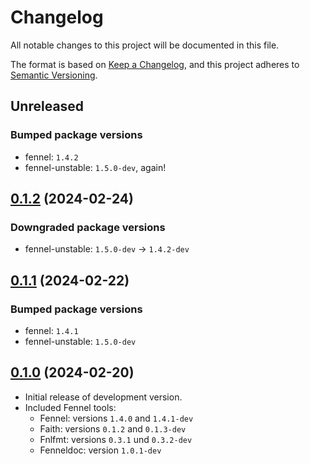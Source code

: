 # Changelog

All notable changes to this project will be documented in this file.

The format is based on [Keep a Changelog][1],
and this project adheres to [Semantic Versioning][2].

[1]: https://keepachangelog.com/en/1.0.0/
[2]: https://semver.org/spec/v2.0.0.html

## Unreleased

### Bumped package versions

- fennel: `1.4.2`
- fennel-unstable: `1.5.0-dev`, again!

## [0.1.2][v0.1.2] (2024-02-24)

### Downgraded package versions

- fennel-unstable: `1.5.0-dev` -> `1.4.2-dev`

## [0.1.1][v0.1.1] (2024-02-22)

### Bumped package versions

- fennel: `1.4.1`
- fennel-unstable: `1.5.0-dev`

## [0.1.0][v0.1.0] (2024-02-20)

- Initial release of development version.
- Included Fennel tools:
  - Fennel: versions `1.4.0` and `1.4.1-dev`
  - Faith: versions `0.1.2` and `0.1.3-dev`
  - Fnlfmt: versions `0.3.1` und `0.3.2-dev`
  - Fenneldoc: version `1.0.1-dev`

[v0.1.2]: https://github.com/m15a/flake-fennel-tools/tree/v0.1.2
[v0.1.1]: https://github.com/m15a/flake-fennel-tools/tree/v0.1.1
[v0.1.0]: https://github.com/m15a/flake-fennel-tools/tree/v0.1.0
